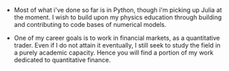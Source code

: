  
- Most of what i've done so far is in Python, though i'm picking up Julia at the moment.
I wish to build upon my physics education through building and contributing to code bases of numerical models.

- One of my career goals is to work in financial markets, as a quantitative trader. 
Even if I do not attain it eventually, I still seek to study the field in a purely academic capacity. Hence you will find a portion of my work dedicated to quantitative finance.


<!---
mrdarylguy/mrdarylguy is a ✨ special ✨ repository because its `README.md` (this file) appears on your GitHub profile.
You can click the Preview link to take a look at your changes.
--->
